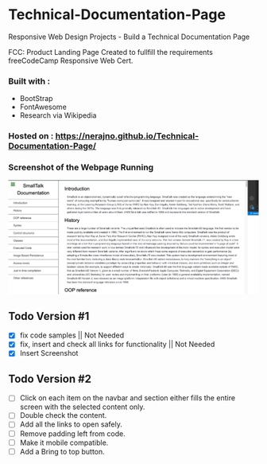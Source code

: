 # Technical-Documentation-Page
Responsive Web Design Projects - Build a Technical Documentation Page

FCC: Product Landing Page
Created to fullfill the requirements freeCodeCamp Responsive Web Cert.

### Built with :
* BootStrap 
* FontAwesome
* Research via Wikipedia

### Hosted on : https://nerajno.github.io/Technical-Documentation-Page/

### Screenshot of the Webpage Running
![Screenshot of the Finished Product](https://github.com/Nerajno/Technical-Documentation-Page/blob/master/assets/media/techDoc.png)

## Todo Version #1
- [x] fix code samples || Not Needed
- [x] fix, insert and check all links for functionality || Not Needed
- [x] Insert Screenshot

## Todo Version #2
- [ ] Click on each item on the navbar and section either fills the entire screen with the selected content only.
- [ ] Double check the content.
- [ ] Add all the links to open safely.
- [ ] Remove padding left from code.
- [ ] Make it mobile compatible.
- [ ] Add a Bring to top button. 
